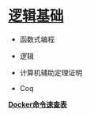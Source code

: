 # [逻辑基础](./lf/toc.html)

- 函数式编程

- 逻辑

- 计算机辅助定理证明

- Coq

  

**[Docker命令速查表](./cheatSheet/Docker_Cheat_Sheet.pdf)**

